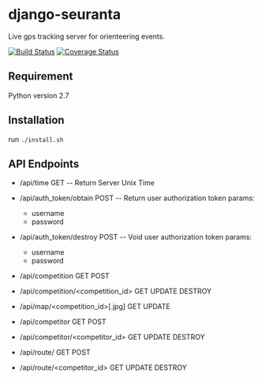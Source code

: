 django-seuranta
===============

Live gps tracking server for orienteering events.

[![Build Status](https://travis-ci.org/rphlo/django-seuranta.svg?branch=dev)](https://travis-ci.org/rphlo/django-seuranta)
[![Coverage Status](https://coveralls.io/repos/rphlo/django-seuranta/badge.svg?branch=dev)](https://coveralls.io/r/rphlo/django-seuranta?branch=dev)


Requirement
-----------

Python version 2.7


Installation
------------

run ```./install.sh```


API Endpoints
-------------

  * /api/time
   GET -- Return Server Unix Time

  * /api/auth_token/obtain
   POST -- Return user authorization token
   params:
    - username
    - password

  * /api/auth_token/destroy
   POST -- Void user authorization token
   params:
    - username
    - password

  * /api/competition
   GET
   POST

  * /api/competition/<competition_id>
   GET
   UPDATE
   DESTROY

  * /api/map/<competition_id>[.jpg]
   GET
   UPDATE

  * /api/competitor
   GET
   POST

  * /api/competitor/<competitor_id>
   GET
   UPDATE
   DESTROY

  * /api/route/
   GET
   POST

  * /api/route/<competitor_id>
   GET
   UPDATE
   DESTROY
